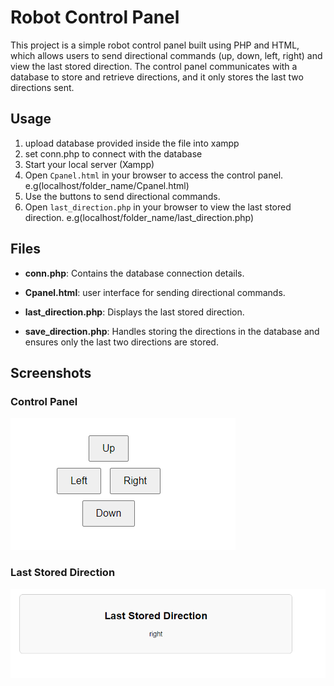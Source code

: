# Robot Control Panel

This project is a simple robot control panel built using PHP and HTML, which allows users to send directional commands (up, down, left, right) and view the last stored direction. The control panel communicates with a  database to store and retrieve directions, and it only stores the last two directions sent.

## Usage
1. upload database provided inside the file into xampp
2. set conn.php  to connect with the database 
3. Start your local server (Xampp)
4. Open `Cpanel.html` in your browser to access the control panel. e.g(localhost/folder_name/Cpanel.html)
5. Use the buttons to send directional commands.
6. Open `last_direction.php` in your browser to view the last stored direction. e.g(localhost/folder_name/last_direction.php)

## Files

- **conn.php**: Contains the database connection details.
  
- **Cpanel.html**:  user interface for sending directional commands.
  
- **last_direction.php**: Displays the last stored direction.
  
- **save_direction.php**: Handles storing the directions in the database and ensures only the last two directions are stored.

## Screenshots

### Control Panel

![Control Panel](Control_Panel_for_robot_Week_1/directionsImage.png)

### Last Stored Direction

![Last Stored Direction](Control_Panel_for_robot_Week_1/LastDirectionsImage.png)
